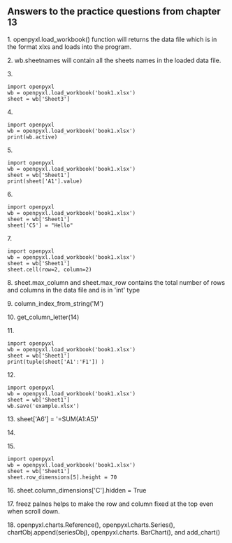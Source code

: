 <h2>Answers to the practice questions from chapter 13</h2>

<p>1. openpyxl.load_workbook() function will returns the data file which is in the format xlxs and loads into the program.</p>

<p>2. wb.sheetnames will contain all the sheets names in the loaded data file.</p>

<p>3. </p>

```
import openpyxl
wb = openpyxl.load_workbook('book1.xlsx')
sheet = wb['Sheet3'] 
```

<p>4. </p>

```
import openpyxl
wb = openpyxl.load_workbook('book1.xlsx')
print(wb.active)
```

<p>5. </p>

```
import openpyxl
wb = openpyxl.load_workbook('book1.xlsx')
sheet = wb['Sheet1'] 
print(sheet['A1'].value)
```

<p>6. </p>

```
import openpyxl
wb = openpyxl.load_workbook('book1.xlsx')
sheet = wb['Sheet1'] 
sheet['C5'] = "Hello"
```

<p>7. </p>

```
import openpyxl
wb = openpyxl.load_workbook('book1.xlsx')
sheet = wb['Sheet1'] 
sheet.cell(row=2, column=2)
```

<p>8. sheet.max_column and sheet.max_row contains the total number of rows and columns in the data file and is in 'int' type</p>

<p>9. column_index_from_string('M')</p>

<p>10. get_column_letter(14)</p>

<p>11. </p>

```
import openpyxl
wb = openpyxl.load_workbook('book1.xlsx')
sheet = wb['Sheet1']
print(tuple(sheet['A1':'F1']) )
```

<p>12. </p>

```
import openpyxl
wb = openpyxl.load_workbook('book1.xlsx')
sheet = wb['Sheet1']
wb.save('example.xlsx') 
```

<p>13. sheet['A6'] = '=SUM(A1:A5)'</p>

<p>14. </p>

<p>15. </p>

```
import openpyxl
wb = openpyxl.load_workbook('book1.xlsx')
sheet = wb['Sheet1']
sheet.row_dimensions[5].height = 70
```

<p>16. sheet.column_dimensions['C'].hidden = True</p>

<p>17. freez palnes helps to make the row and column fixed at the top even when scroll down.</p>

<p>18. openpyxl.charts.Reference(), openpyxl.charts.Series(), chartObj.append(seriesObj), openpyxl.charts. BarChart(), and add_chart()</p>
